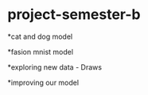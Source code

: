 # project-semester-b

*cat and dog model

*fasion mnist model

*exploring new data - Draws

*improving our model 

